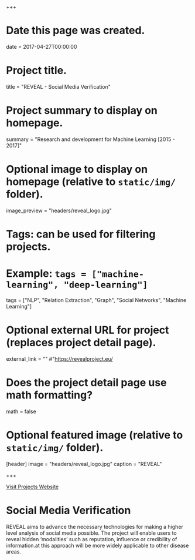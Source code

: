 +++
# Date this page was created.
date = 2017-04-27T00:00:00

# Project title.
title = "REVEAL - Social Media Verification"

# Project summary to display on homepage.
summary = "Research and development for Machine Learning [2015 - 2017]"

# Optional image to display on homepage (relative to `static/img/` folder).
image_preview = "headers/reveal_logo.jpg"

# Tags: can be used for filtering projects.
# Example: `tags = ["machine-learning", "deep-learning"]`
tags = ["NLP", "Relation Extraction", "Graph", "Social Networks", "Machine Learning"]

# Optional external URL for project (replaces project detail page).
external_link = ""
#"https://revealproject.eu/

# Does the project detail page use math formatting?
math = false

# Optional featured image (relative to `static/img/` folder).
[header]
image = "headers/reveal_logo.jpg"
caption = "REVEAL"

+++

<a href="https://revealproject.eu/">Visit Projects Website</a>

# Social Media Verification

REVEAL aims to advance the necessary technologies for making a higher level analysis of social media possible. The project will enable users to reveal hidden ‘modalities’ such as reputation, influence or credibility of information.at this approach will be more widely applicable to other disease areas.


